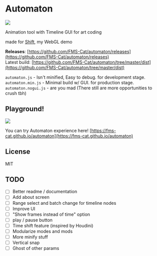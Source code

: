# Automaton

![](https://i.imgur.com/QY3WSrE.jpg)

Animation tool with Timeline GUI for art coding

made for [Shift](https://GitHub.com/fms-cat/shift), my WebGL demo

**Releases**: [https://github.com/FMS-Cat/automaton/releases](https://github.com/FMS-Cat/automaton/releases)  
Latest build: [https://github.com/FMS-Cat/automaton/tree/master/dist](https://github.com/FMS-Cat/automaton/tree/master/dist)  

`automaton.js` - Isn't minified, Easy to debug. for development stage.  
`automaton.min.js` - Minimal build w/ GUI. for production stage.  
`automaton.nogui.js` - are you mad (There still are more opportunities to crush tbh)

## Playground!

![](https://i.imgur.com/jNWfrqu.gif)

You can try Automaton experience here!
[https://fms-cat.github.io/automaton](https://fms-cat.github.io/automaton)

## License

MIT

## TODO

- [ ] Better readme / documentation
- [ ] Add about screen
- [ ] Range select and batch change for timeline nodes
- [ ] Improve UI
- [ ] "Show frames instead of time" option
- [ ] play / pause button
- [ ] Time shift feature (inspired by Houdini)
- [ ] Modularize modes and mods
- [ ] More minify stuff
- [ ] Vertical snap
- [ ] Ghost of other params